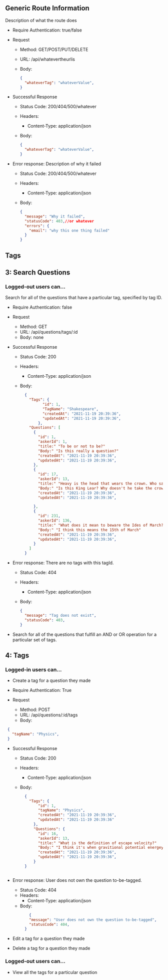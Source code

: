 ## Generic Route Information

Description of what the route does

* Require Authentication: true/false
* Request
  * Method: GET/POST/PUT/DELETE
  * URL: /api/whatevertheurlis
  * Body:

    ```json
    {
      "whateverTag": "whateverValue",
    }
    ```

* Successful Response
  * Status Code: 200/404/500/whatever
  * Headers:
    * Content-Type: application/json
  * Body:

    ```json
    {
      "whateverTag": "whateverValue",
    }
* Error response: Description of why it failed
  * Status Code: 200/404/500/whatever
  * Headers:
    * Content-Type: application/json
  * Body:

    ```json
    {
      "message": "Why it failed",
      "statusCode": 403,//or whatever
      "errors": {
        "email": "why this one thing failed"
      }
    }
    ```

## Tags

## 3: Search Questions

### Logged-out users can...

Search for all of the questions that have a particular tag, specified by tag ID.

* Require Authentication: false
* Request
  * Method: GET
  * URL: /api/questions/tags/:id
  * Body: none

* Successful Response
  * Status Code: 200
  * Headers:
    * Content-Type: application/json
  * Body:

    ```json
      {
        "Tags": {
              "id": 1,
              "TagName": "Shakespeare",
              "createdAt": "2021-11-19 20:39:36",
              "updatedAt": "2021-11-19 20:39:36",
            },
        "Questions": [
          {
            "id": 1,
            "askerId": 1,
            "title:" "To be or not to be?"  
            "Body:" "Is this really a question?"
            "createdAt": "2021-11-19 20:39:36",
            "updatedAt": "2021-11-19 20:39:36",
          }, 
          {
            "id": 17,
            "askerId": 13,
            "title:" "Heavy is the head that wears the crown. Who said this?"  
            "Body:" "Is this King Lear? Why doesn't he take the crown off?"
            "createdAt": "2021-11-19 20:39:36",
            "updatedAt": "2021-11-19 20:39:36",

          },
          {
            "id": 231,
            "askerId": 136,
            "title:" "What does it mean to beware the Ides of March?" 
            "Body:" "I think this means the 15th of March"
            "createdAt": "2021-11-19 20:39:36",
            "updatedAt": "2021-11-19 20:39:36",
          }
        ]
      }
    ```

* Error response: There are no tags with this tagId.
  * Status Code: 404
  * Headers:
    * Content-Type: application/json
  * Body:

    ```json
    {
      "message": "Tag does not exist",
      "statusCode": 403,
    }
    ```


* Search for all of the questions that fulfill an AND or OR operation for a particular set of tags.

## 4: Tags

### Logged-in users can...

* Create a tag for a question they made

* Require Authentication: True
* Request
  * Method: POST
  * URL: /api/questions/:id/tags
  * Body: 

 ```json
  {
    "tagName": "Physics",
  }
  ```

* Successful Response
  * Status Code: 200
  * Headers:
    * Content-Type: application/json
  * Body:

    ```json
      {
        "Tags": { 
            "id": 1,
            "tagName": "Physics",
            "createdAt": "2021-11-19 20:39:36",
            "updatedAt": "2021-11-19 20:39:36"
          },
          "Questions": {
            "id": 16,
            "askerId": 13,
            "title:" "What is the definition of escape velocity?"  
            "Body:" "I think it's when gravitional potential energey equals kinetic energy"
            "createdAt": "2021-11-19 20:39:36",
            "updatedAt": "2021-11-19 20:39:36",
          }
      }
  ```
* Error response: User does not own the question to-be-tagged.
  * Status Code: 404
  * Headers:
    * Content-Type: application/json
  * Body:
    ```json
        {
        "message": "User does not own the question to-be-tagged",
        "statusCode": 404,
      }
    ```

* Edit a tag for a question they made
* Delete a tag for a question they made

### Logged-out users can...

* View all the tags for a particular question